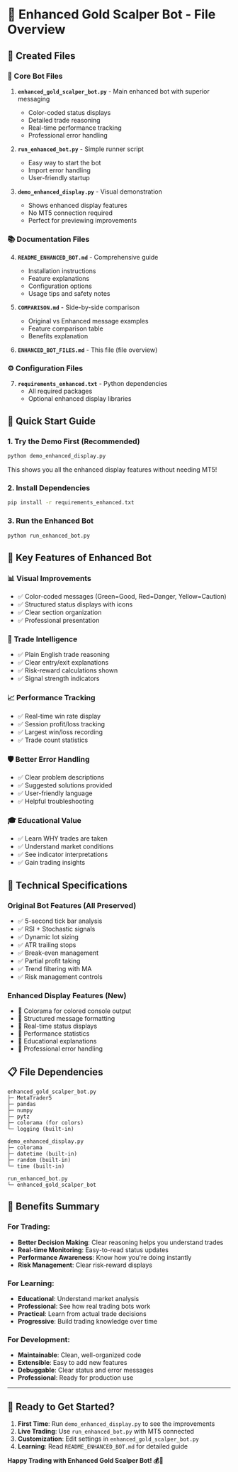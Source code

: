 # 🚀 Enhanced Gold Scalper Bot - File Overview

## 📁 Created Files

### 🤖 Core Bot Files

1. **`enhanced_gold_scalper_bot.py`** - Main enhanced bot with superior messaging
   - Color-coded status displays
   - Detailed trade reasoning
   - Real-time performance tracking
   - Professional error handling

2. **`run_enhanced_bot.py`** - Simple runner script
   - Easy way to start the bot
   - Import error handling
   - User-friendly startup

3. **`demo_enhanced_display.py`** - Visual demonstration
   - Shows enhanced display features
   - No MT5 connection required
   - Perfect for previewing improvements

### 📚 Documentation Files

4. **`README_ENHANCED_BOT.md`** - Comprehensive guide
   - Installation instructions
   - Feature explanations
   - Configuration options
   - Usage tips and safety notes

5. **`COMPARISON.md`** - Side-by-side comparison
   - Original vs Enhanced message examples
   - Feature comparison table
   - Benefits explanation

6. **`ENHANCED_BOT_FILES.md`** - This file (file overview)

### ⚙️ Configuration Files

7. **`requirements_enhanced.txt`** - Python dependencies
   - All required packages
   - Optional enhanced display libraries

## 🎯 Quick Start Guide

### 1. **Try the Demo First** (Recommended)
```bash
python demo_enhanced_display.py
```
This shows you all the enhanced display features without needing MT5!

### 2. **Install Dependencies**
```bash
pip install -r requirements_enhanced.txt
```

### 3. **Run the Enhanced Bot**
```bash
python run_enhanced_bot.py
```

## 🌟 Key Features of Enhanced Bot

### 📊 **Visual Improvements**
- ✅ Color-coded messages (Green=Good, Red=Danger, Yellow=Caution)
- ✅ Structured status displays with icons
- ✅ Clear section organization
- ✅ Professional presentation

### 🎯 **Trade Intelligence**
- ✅ Plain English trade reasoning
- ✅ Clear entry/exit explanations
- ✅ Risk-reward calculations shown
- ✅ Signal strength indicators

### 📈 **Performance Tracking**
- ✅ Real-time win rate display
- ✅ Session profit/loss tracking
- ✅ Largest win/loss recording
- ✅ Trade count statistics

### 🛡️ **Better Error Handling**
- ✅ Clear problem descriptions
- ✅ Suggested solutions provided
- ✅ User-friendly language
- ✅ Helpful troubleshooting

### 🎓 **Educational Value**
- ✅ Learn WHY trades are taken
- ✅ Understand market conditions
- ✅ See indicator interpretations
- ✅ Gain trading insights

## 🔧 Technical Specifications

### Original Bot Features (All Preserved)
- ✅ 5-second tick bar analysis
- ✅ RSI + Stochastic signals
- ✅ Dynamic lot sizing
- ✅ ATR trailing stops
- ✅ Break-even management
- ✅ Partial profit taking
- ✅ Trend filtering with MA
- ✅ Risk management controls

### Enhanced Display Features (New)
- 🌟 Colorama for colored console output
- 🌟 Structured message formatting
- 🌟 Real-time status displays
- 🌟 Performance statistics
- 🌟 Educational explanations
- 🌟 Professional error handling

## 📋 File Dependencies

```
enhanced_gold_scalper_bot.py
├─ MetaTrader5
├─ pandas
├─ numpy
├─ pytz
├─ colorama (for colors)
└─ logging (built-in)

demo_enhanced_display.py
├─ colorama
├─ datetime (built-in)
├─ random (built-in)
└─ time (built-in)

run_enhanced_bot.py
└─ enhanced_gold_scalper_bot
```

## 🎉 Benefits Summary

### For Trading:
- **Better Decision Making**: Clear reasoning helps you understand trades
- **Real-time Monitoring**: Easy-to-read status updates
- **Performance Awareness**: Know how you're doing instantly
- **Risk Management**: Clear risk-reward displays

### For Learning:
- **Educational**: Understand market analysis
- **Professional**: See how real trading bots work
- **Practical**: Learn from actual trade decisions
- **Progressive**: Build trading knowledge over time

### For Development:
- **Maintainable**: Clean, well-organized code
- **Extensible**: Easy to add new features
- **Debuggable**: Clear status and error messages
- **Professional**: Ready for production use

---

## 🚀 Ready to Get Started?

1. **First Time**: Run `demo_enhanced_display.py` to see the improvements
2. **Live Trading**: Use `run_enhanced_bot.py` with MT5 connected
3. **Customization**: Edit settings in `enhanced_gold_scalper_bot.py`
4. **Learning**: Read `README_ENHANCED_BOT.md` for detailed guide

**Happy Trading with Enhanced Gold Scalper Bot! 💰🎯**